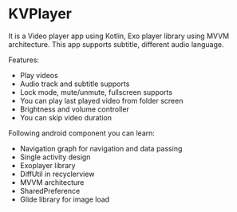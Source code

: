 # KVPlayer

It is a Video player app using Kotlin, Exo player library using MVVM architecture. This app supports subtitle, different audio language.

Features: 
- Play videos
- Audio track and subtitle supports
- Lock mode, mute/unmute, fullscreen supports
- You can play last played video from folder screen
- Brightness and volume controller
- You can skip video duration


Following android component you can learn:
- Navigation graph for navigation and data passing
- Single activity design
- Exoplayer library
- DiffUtil in recyclerview 
- MVVM architecture
- SharedPreference
- Glide library for image load

